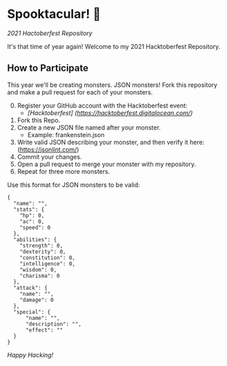 # Spooktacular! 🎃
*2021 Hactoberfest Repository*

It's that time of year again! Welcome to my 2021 Hacktoberfest Repository.

## How to Participate
This year we'll be creating monsters. JSON monsters! Fork this repository and make a pull request for each of your monsters.

0. Register your GitHub account with the Hacktoberfest event: 
    * *[Hacktoberfest] (https://hacktoberfest.digitalocean.com/)*
1. Fork this Repo.
2. Create a new JSON file named after your monster.
    * Example: frankenstein.json
3. Write valid JSON describing your monster, and then verify it here: (https://jsonlint.com/)
4. Commit your changes.
5. Open a pull request to merge your monster with my repository.
6. Repeat for three more monsters.

Use this format for JSON monsters to be valid:

```
{
  "name": "",
  "stats": {
    "hp": 0,
    "ac": 0,
    "speed": 0
  },
  "abilities": {
    "strength": 0,
    "dexterity": 0,
    "constitution": 0,
    "intelligence": 0,
    "wisdom": 0,
    "charisma": 0
  },
  "attack": {
    "name": "",
    "damage": 0
  },
  "special": {
      "name": "",
      "description": "",
      "effect": ""
  }
}
```

*Happy Hacking!*
